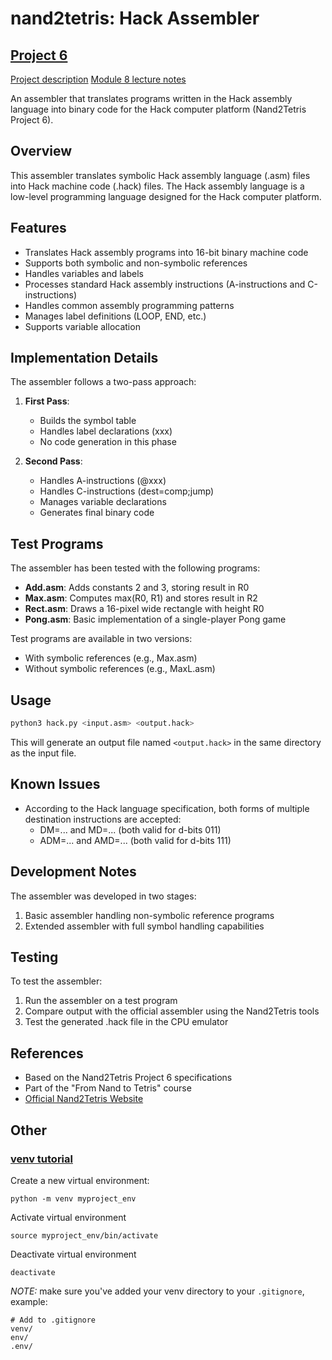 # nand2tetris: Hack Assembler

## [Project 6](https://www.coursera.org/learn/build-a-computer/programming/cLdpd/project-6)
[Project description](https://drive.google.com/file/d/1CITliwTJzq19ibBF5EeuNBZ3MJ01dKoI/view)
[Module 8 lecture notes](https://drive.google.com/file/d/1uKGRMnL-gqk9DsgeN50z0EpHoSMWe6F5/view)

An assembler that translates programs written in the Hack assembly language into binary code for the Hack computer platform (Nand2Tetris Project 6).

## Overview

This assembler translates symbolic Hack assembly language (.asm) files into Hack machine code (.hack) files. The Hack assembly language is a low-level programming language designed for the Hack computer platform.

## Features

- Translates Hack assembly programs into 16-bit binary machine code
- Supports both symbolic and non-symbolic references
- Handles variables and labels
- Processes standard Hack assembly instructions (A-instructions and C-instructions)
- Handles common assembly programming patterns
- Manages label definitions (LOOP, END, etc.)
- Supports variable allocation

## Implementation Details

The assembler follows a two-pass approach:

1. **First Pass**: 
   - Builds the symbol table
   - Handles label declarations (xxx)
   - No code generation in this phase

2. **Second Pass**:
   - Handles A-instructions (@xxx)
   - Handles C-instructions (dest=comp;jump)
   - Manages variable declarations
   - Generates final binary code

## Test Programs

The assembler has been tested with the following programs:

- **Add.asm**: Adds constants 2 and 3, storing result in R0
- **Max.asm**: Computes max(R0, R1) and stores result in R2
- **Rect.asm**: Draws a 16-pixel wide rectangle with height R0
- **Pong.asm**: Basic implementation of a single-player Pong game

Test programs are available in two versions:
- With symbolic references (e.g., Max.asm)
- Without symbolic references (e.g., MaxL.asm)

## Usage

```bash
python3 hack.py <input.asm> <output.hack>
```

This will generate an output file named `<output.hack>` in the same directory as the input file.

## Known Issues

- According to the Hack language specification, both forms of multiple destination instructions are accepted:
  - DM=... and MD=... (both valid for d-bits 011)
  - ADM=... and AMD=... (both valid for d-bits 111)

## Development Notes

The assembler was developed in two stages:

1. Basic assembler handling non-symbolic reference programs
2. Extended assembler with full symbol handling capabilities

## Testing

To test the assembler:

1. Run the assembler on a test program
2. Compare output with the official assembler using the Nand2Tetris tools
3. Test the generated .hack file in the CPU emulator

## References

- Based on the Nand2Tetris Project 6 specifications
- Part of the "From Nand to Tetris" course
- [Official Nand2Tetris Website](http://www.nand2tetris.org)

## Other

### [venv tutorial](https://www.youtube.com/watch?v=N5vscPTWKOk)
Create a new virtual environment:
```
python -m venv myproject_env
```

Activate virtual environment
```
source myproject_env/bin/activate
```

Deactivate virtual environment
```
deactivate
```

*NOTE:* make sure you've added your venv directory to your ```.gitignore```, example:
```
# Add to .gitignore
venv/
env/
.env/
```